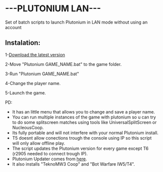 # ---PLUTONIUM LAN---
Set of batch scripts to launch Plutonium in LAN mode without using an account

## Instalation:
 1-[Download the latest version](https://github.com/M4RCK5/Plutonium-LAN/archive/refs/heads/main.zip)
 
 2-Move "Plutonium GAME_NAME.bat" to the game folder.
 
 3-Run "Plutonium GAME_NAME.bat"
 
 4-Change the player name.
 
 5-Launch the game.

PD: 
* It has an little menu that allows you to change and save a player name.
* You can run multiple instances of the game with plutonium so u can try to do some splitscreen matches using tools like UniversalSplitScreen or NucleousCoop.
* Its fully portable and will not interfere with your normal Plutonium install.
* T5 doesnt allow conections trough the console using IP so this script will only allow offline play.
* The script updates the Plutonium version for every game except T6 (r2905 needed to connect trough IP).
* Plutonium Updater comes from [here](https://github.com/mxve/plutonium-updater.rs).
* It also installs "TeknoMW3 Coop" and "Bot Warfare IW5/T4".
